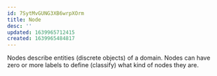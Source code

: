 ```yaml
---
id: 7SytMvGUNG3XB6wrpXOrm
title: Node
desc: ''
updated: 1639965712415
created: 1639965484817
---
```


Nodes describe entities (discrete objects) of a domain.
Nodes can have zero or more labels to define (classify) what kind of nodes they are.